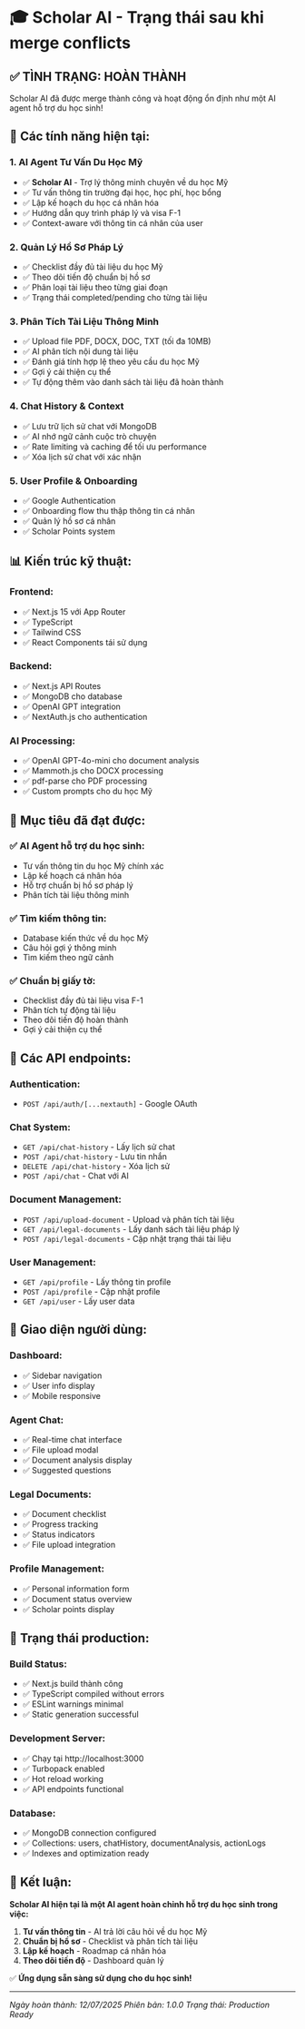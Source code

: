 # 🎓 Scholar AI - Trạng thái sau khi merge conflicts

## ✅ **TÌNH TRẠNG: HOÀN THÀNH**

Scholar AI đã được merge thành công và hoạt động ổn định như một AI agent hỗ trợ du học sinh!

## 🚀 **Các tính năng hiện tại:**

### 1. **AI Agent Tư Vấn Du Học Mỹ**
- ✅ **Scholar AI** - Trợ lý thông minh chuyên về du học Mỹ
- ✅ Tư vấn thông tin trường đại học, học phí, học bổng
- ✅ Lập kế hoạch du học cá nhân hóa
- ✅ Hướng dẫn quy trình pháp lý và visa F-1
- ✅ Context-aware với thông tin cá nhân của user

### 2. **Quản Lý Hồ Sơ Pháp Lý**
- ✅ Checklist đầy đủ tài liệu du học Mỹ
- ✅ Theo dõi tiến độ chuẩn bị hồ sơ
- ✅ Phân loại tài liệu theo từng giai đoạn
- ✅ Trạng thái completed/pending cho từng tài liệu

### 3. **Phân Tích Tài Liệu Thông Minh**
- ✅ Upload file PDF, DOCX, DOC, TXT (tối đa 10MB)
- ✅ AI phân tích nội dung tài liệu
- ✅ Đánh giá tính hợp lệ theo yêu cầu du học Mỹ
- ✅ Gợi ý cải thiện cụ thể
- ✅ Tự động thêm vào danh sách tài liệu đã hoàn thành

### 4. **Chat History & Context**
- ✅ Lưu trữ lịch sử chat với MongoDB
- ✅ AI nhớ ngữ cảnh cuộc trò chuyện
- ✅ Rate limiting và caching để tối ưu performance
- ✅ Xóa lịch sử chat với xác nhận

### 5. **User Profile & Onboarding**
- ✅ Google Authentication
- ✅ Onboarding flow thu thập thông tin cá nhân
- ✅ Quản lý hồ sơ cá nhân
- ✅ Scholar Points system

## 📊 **Kiến trúc kỹ thuật:**

### **Frontend:**
- ✅ Next.js 15 với App Router
- ✅ TypeScript
- ✅ Tailwind CSS
- ✅ React Components tái sử dụng

### **Backend:**
- ✅ Next.js API Routes
- ✅ MongoDB cho database
- ✅ OpenAI GPT integration
- ✅ NextAuth.js cho authentication

### **AI Processing:**
- ✅ OpenAI GPT-4o-mini cho document analysis
- ✅ Mammoth.js cho DOCX processing
- ✅ pdf-parse cho PDF processing
- ✅ Custom prompts cho du học Mỹ

## 🎯 **Mục tiêu đã đạt được:**

### ✅ **AI Agent hỗ trợ du học sinh:**
- Tư vấn thông tin du học Mỹ chính xác
- Lập kế hoạch cá nhân hóa
- Hỗ trợ chuẩn bị hồ sơ pháp lý
- Phân tích tài liệu thông minh

### ✅ **Tìm kiếm thông tin:**
- Database kiến thức về du học Mỹ
- Câu hỏi gợi ý thông minh
- Tìm kiếm theo ngữ cảnh

### ✅ **Chuẩn bị giấy tờ:**
- Checklist đầy đủ tài liệu visa F-1
- Phân tích tự động tài liệu
- Theo dõi tiến độ hoàn thành
- Gợi ý cải thiện cụ thể

## 🔧 **Các API endpoints:**

### **Authentication:**
- `POST /api/auth/[...nextauth]` - Google OAuth

### **Chat System:**
- `GET /api/chat-history` - Lấy lịch sử chat
- `POST /api/chat-history` - Lưu tin nhắn
- `DELETE /api/chat-history` - Xóa lịch sử
- `POST /api/chat` - Chat với AI

### **Document Management:**
- `POST /api/upload-document` - Upload và phân tích tài liệu
- `GET /api/legal-documents` - Lấy danh sách tài liệu pháp lý
- `POST /api/legal-documents` - Cập nhật trạng thái tài liệu

### **User Management:**
- `GET /api/profile` - Lấy thông tin profile
- `POST /api/profile` - Cập nhật profile
- `GET /api/user` - Lấy user data

## 📱 **Giao diện người dùng:**

### **Dashboard:**
- ✅ Sidebar navigation
- ✅ User info display
- ✅ Mobile responsive

### **Agent Chat:**
- ✅ Real-time chat interface
- ✅ File upload modal
- ✅ Document analysis display
- ✅ Suggested questions

### **Legal Documents:**
- ✅ Document checklist
- ✅ Progress tracking
- ✅ Status indicators
- ✅ File upload integration

### **Profile Management:**
- ✅ Personal information form
- ✅ Document status overview
- ✅ Scholar points display

## 🚀 **Trạng thái production:**

### **Build Status:**
- ✅ Next.js build thành công
- ✅ TypeScript compiled without errors
- ✅ ESLint warnings minimal
- ✅ Static generation successful

### **Development Server:**
- ✅ Chạy tại http://localhost:3000
- ✅ Turbopack enabled
- ✅ Hot reload working
- ✅ API endpoints functional

### **Database:**
- ✅ MongoDB connection configured
- ✅ Collections: users, chatHistory, documentAnalysis, actionLogs
- ✅ Indexes and optimization ready

## 💯 **Kết luận:**

**Scholar AI hiện tại là một AI agent hoàn chỉnh hỗ trợ du học sinh trong việc:**

1. **Tư vấn thông tin** - AI trả lời câu hỏi về du học Mỹ
2. **Chuẩn bị hồ sơ** - Checklist và phân tích tài liệu
3. **Lập kế hoạch** - Roadmap cá nhân hóa
4. **Theo dõi tiến độ** - Dashboard quản lý

✅ **Ứng dụng sẵn sàng sử dụng cho du học sinh!**

---

*Ngày hoàn thành: 12/07/2025*
*Phiên bản: 1.0.0*
*Trạng thái: Production Ready*
